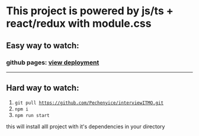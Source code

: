 # This project is powered by js/ts + react/redux with module.css

## Easy way to watch:

### github pages: [view deployment](https://pechenyice.github.io/interviewITMO/)

---

## Hard way to watch:

1. <code>git pull https://github.com/Pechenyice/interviewITMO.git</code>
2. <code>npm i</code>
3. <code>npm run start</code>

this will install alll project with it's dependencies in your directory